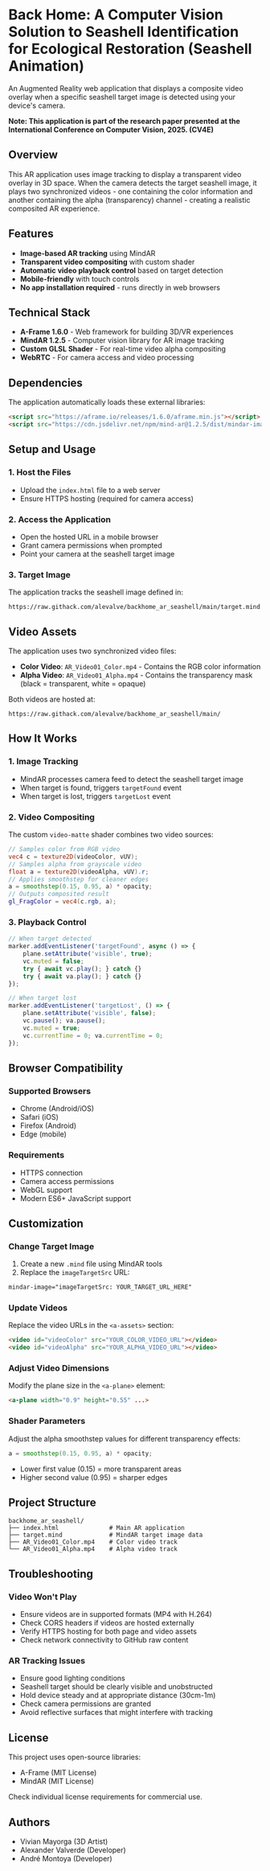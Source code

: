# Back Home: A Computer Vision Solution to Seashell Identification for Ecological Restoration (Seashell Animation)

An Augmented Reality web application that displays a composite video overlay when a specific seashell target image is detected using your device's camera.

**Note: This application is part of the research paper presented at the International Conference on Computer Vision, 2025. (CV4E)**

## Overview

This AR application uses image tracking to display a transparent video overlay in 3D space. When the camera detects the target seashell image, it plays two synchronized videos - one containing the color information and another containing the alpha (transparency) channel - creating a realistic composited AR experience.

## Features

- **Image-based AR tracking** using MindAR
- **Transparent video compositing** with custom shader
- **Automatic video playback control** based on target detection
- **Mobile-friendly** with touch controls
- **No app installation required** - runs directly in web browsers

## Technical Stack

- **A-Frame 1.6.0** - Web framework for building 3D/VR experiences
- **MindAR 1.2.5** - Computer vision library for AR image tracking
- **Custom GLSL Shader** - For real-time video alpha compositing
- **WebRTC** - For camera access and video processing

## Dependencies

The application automatically loads these external libraries:

```html
<script src="https://aframe.io/releases/1.6.0/aframe.min.js"></script>
<script src="https://cdn.jsdelivr.net/npm/mind-ar@1.2.5/dist/mindar-image-aframe.prod.js"></script>
```

## Setup and Usage

### 1. Host the Files
- Upload the `index.html` file to a web server
- Ensure HTTPS hosting (required for camera access)

### 2. Access the Application
- Open the hosted URL in a mobile browser
- Grant camera permissions when prompted
- Point your camera at the seashell target image

### 3. Target Image
The application tracks the seashell image defined in:
```
https://raw.githack.com/alevalve/backhome_ar_seashell/main/target.mind
```

## Video Assets

The application uses two synchronized video files:

- **Color Video**: `AR_Video01_Color.mp4` - Contains the RGB color information
- **Alpha Video**: `AR_Video01_Alpha.mp4` - Contains the transparency mask (black = transparent, white = opaque)

Both videos are hosted at:
```
https://raw.githack.com/alevalve/backhome_ar_seashell/main/
```

## How It Works

### 1. Image Tracking
- MindAR processes camera feed to detect the seashell target image
- When target is found, triggers `targetFound` event
- When target is lost, triggers `targetLost` event

### 2. Video Compositing
The custom `video-matte` shader combines two video sources:

```glsl
// Samples color from RGB video
vec4 c = texture2D(videoColor, vUV);
// Samples alpha from grayscale video
float a = texture2D(videoAlpha, vUV).r;
// Applies smoothstep for cleaner edges
a = smoothstep(0.15, 0.95, a) * opacity;
// Outputs composited result
gl_FragColor = vec4(c.rgb, a);
```

### 3. Playback Control
```javascript
// When target detected
marker.addEventListener('targetFound', async () => {
    plane.setAttribute('visible', true);
    vc.muted = false;
    try { await vc.play(); } catch {}
    try { await va.play(); } catch {}
});

// When target lost
marker.addEventListener('targetLost', () => {
    plane.setAttribute('visible', false);
    vc.pause(); va.pause();
    vc.muted = true;
    vc.currentTime = 0; va.currentTime = 0;
});
```

## Browser Compatibility

### Supported Browsers
- Chrome (Android/iOS)
- Safari (iOS)
- Firefox (Android)
- Edge (mobile)

### Requirements
- HTTPS connection
- Camera access permissions
- WebGL support
- Modern ES6+ JavaScript support

## Customization

### Change Target Image
1. Create a new `.mind` file using MindAR tools
2. Replace the `imageTargetSrc` URL:
```html
mindar-image="imageTargetSrc: YOUR_TARGET_URL_HERE"
```

### Update Videos
Replace the video URLs in the `<a-assets>` section:
```html
<video id="videoColor" src="YOUR_COLOR_VIDEO_URL"></video>
<video id="videoAlpha" src="YOUR_ALPHA_VIDEO_URL"></video>
```

### Adjust Video Dimensions
Modify the plane size in the `<a-plane>` element:
```html
<a-plane width="0.9" height="0.55" ...>
```

### Shader Parameters
Adjust the alpha smoothstep values for different transparency effects:
```glsl
a = smoothstep(0.15, 0.95, a) * opacity;
```
- Lower first value (0.15) = more transparent areas
- Higher second value (0.95) = sharper edges

## Project Structure

```
backhome_ar_seashell/
├── index.html              # Main AR application
├── target.mind             # MindAR target image data
├── AR_Video01_Color.mp4    # Color video track
└── AR_Video01_Alpha.mp4    # Alpha video track
```

## Troubleshooting

### Video Won't Play
- Ensure videos are in supported formats (MP4 with H.264)
- Check CORS headers if videos are hosted externally
- Verify HTTPS hosting for both page and video assets
- Check network connectivity to GitHub raw content

### AR Tracking Issues
- Ensure good lighting conditions
- Seashell target should be clearly visible and unobstructed
- Hold device steady and at appropriate distance (30cm-1m)
- Check camera permissions are granted
- Avoid reflective surfaces that might interfere with tracking

## License

This project uses open-source libraries:
- A-Frame (MIT License)
- MindAR (MIT License)

Check individual license requirements for commercial use.

## Authors

- Vivian Mayorga (3D Artist)
- Alexander Valverde (Developer)
- André Montoya (Developer)
